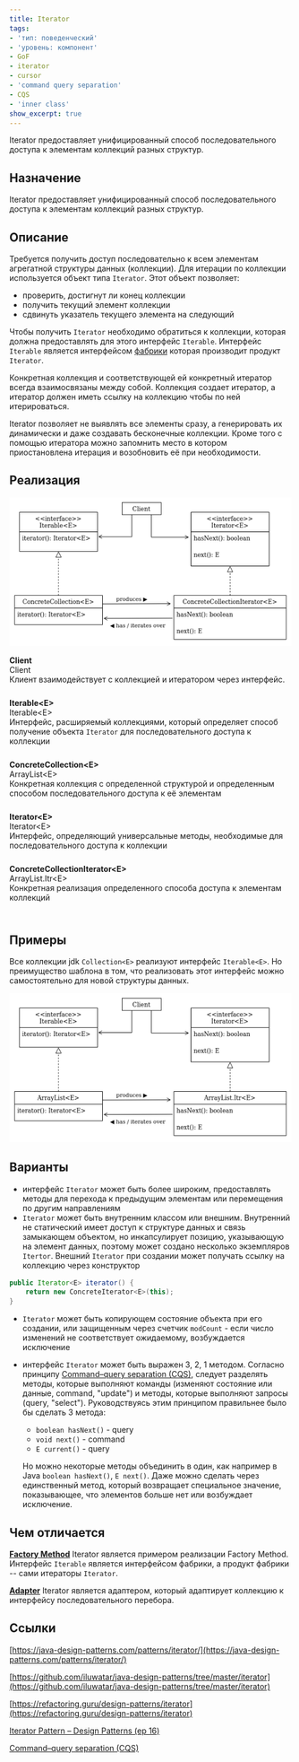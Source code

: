 ```yaml
---
title: Iterator
tags:
- 'тип: поведенческий'
- 'уровень: компонент'
- GoF
- iterator
- cursor
- 'command query separation'
- CQS
- 'inner class'
show_excerpt: true
---
```


Iterator предоставляет унифицированный способ последовательного доступа к
элементам коллекций разных структур.

<!--more-->

<style>
    .wrap {
        padding-bottom: 25px;
    }
</style>


## Назначение

Iterator предоставляет унифицированный способ последовательного доступа к
элементам коллекций разных структур.

## Описание

Требуется получить доступ последовательно к всем элементам агрегатной структуры
данных (коллекции). Для итерации по коллекции используется объект типа `Iterator`.
Этот объект позволяет:
* проверить, достигнут ли конец коллекции
* получить текущий элемент коллекции
* сдвинуть указатель текущего элемента на следующий

Чтобы получить `Iterator` необходимо обратиться к коллекции, которая
должна предоставлять для этого интерфейс `Iterable`. Интерфейс `Iterable`
является интерфейсом [фабрики](/2021/03/01/factory-method-gof.html)
которая производит продукт `Iterator`.

Конкретная коллекция и соответствующей ей конкретный итератор всегда взаимосвязаны
между собой. Коллекция создает итератор, а итератор должен иметь ссылку на коллекцию
чтобы по ней итерироваться.

Iterator позволяет не выявлять все элементы сразу, а генерировать их
динамически и даже создавать бесконечные коллекции. Кроме того с помощью итератора
можно запомнить место в котором приостановлена итерация и возобновить её при
необходимости.

## Реализация

<p align="center">
  <img src="/assets/images/iterator/iterator-uml-class-diagram.png" />
</p>

<div class="grid grid--px-0">
  <div class="cell cell--lg-4 cell--4"><b>Client</b></div>
  <div class="cell cell--auto">Client</div>
  <div class="cell cell--lg-12 wrap">Клиент взаимодействует с коллекцией и итератором через интерфейс.</div>

  <div class="cell cell--lg-4 cell--4"><b>Iterable&lt;E&gt;</b></div>
  <div class="cell cell--auto">Iterable&lt;E&gt;</div>
  <div class="cell cell--lg-12 wrap">Интерфейс, расширяемый коллекциями, который определяет способ получение объекта <code>Iterator</code> для последовательного доступа к коллекции</div>

  <div class="cell cell--lg-4 cell--4"><b>ConcreteCollection&lt;E&gt;</b></div>
  <div class="cell cell--auto">ArrayList&lt;E&gt;</div>
  <div class="cell cell--lg-12 wrap">Конкретная коллекция с определенной структурой и определенным способом последовательного доступа к её элементам</div>

  <div class="cell cell--lg-4 cell--4"><b>Iterator&lt;E&gt;</b></div>
  <div class="cell cell--auto">Iterator&lt;E&gt;</div>
  <div class="cell cell--lg-12 wrap">Интерфейс, определяющий универсальные методы, необходимые для последовательного доступа к коллекции</div>

  <div class="cell cell--lg-4 cell--4"><b>ConcreteCollectionIterator&lt;E&gt;</b></div>
  <div class="cell cell--auto">ArrayList.Itr&lt;E&gt;</div>
  <div class="cell cell--lg-12 wrap">Конкретная реализация определенного способа доступа к элементам коллекций</div>


</div>

## Примеры
Все коллекции jdk `Collection<E>` реализуют интерфейс `Iterable<E>`. Но преимущество
шаблона в том, что реализовать этот интерфейс можно самостоятельно для новой структуры
данных.
<p align="center">
  <img src="/assets/images/iterator/iterator-uml-class-diagram-example.png" />
</p>

## Варианты
* интерфейс `Iterator` может быть более широким, предоставлять методы для
  перехода к предыдущим элементам или перемещения по другим направлениям
* `Iterator` может быть внутренним классом или внешним. Внутренний не статический
  имеет доступ к структуре данных и связь замыкающем объектом, но инкапсулирует
  позицию, указывающую на элемент данных, поэтому может создано несколько экземпляров `Itertor`.
  Внешний `Iterator` при создании может получать ссылку на коллекцию через конструктор
```java
public Iterator<E> iterator() {
    return new ConcreteIterator<E>(this);
}
```
* `Iterator` может быть копирующем состояние объекта при его создании, или
  защищенным через счетчик `modCount` - если число изменений не соответствует
  ожидаемому, возбуждается исключение
* интерфейс `Iterator` может быть выражен 3, 2, 1 методом. Согласно принципу
  [Command–query separation (CQS)](https://en.wikipedia.org/wiki/Command%E2%80%93query_separation),
  следует разделять методы, которые выполняют команды (изменяют состояние или данные, command, "update")
  и методы, которые выполняют запросы (query, "select"). Руководствуясь этим принципом правильнее было
  бы сделать 3 метода:
  * `boolean hasNext()` - query
  * `void next()` - command
  * `E current()` - query

  Но можно некоторые методы объединить в один, как например в Java `boolean hasNext()`, `E next()`.
  Даже можно сделать через единственный метод, который возвращает специальное
    значение, показывающее, что элементов больше нет или возбуждает исключение.


## Чем отличается
**[Factory  Method](/2021/03/01/factory-method-gof.html)** Iterator является
примером реализации Factory Method. Интерфейс `Iterable` является интерфейсом
фабрики, а продукт фабрики -- сами итераторы `Iterator`.

**[Adapter](2021/01/24/adapter.html)** Iterator является адаптером, который
адаптирует коллекцию к интерфейсу последовательного перебора.


## Ссылки
[https://java-design-patterns.com/patterns/iterator/](https://java-design-patterns.com/patterns/iterator/)

[https://github.com/iluwatar/java-design-patterns/tree/master/iterator](https://github.com/iluwatar/java-design-patterns/tree/master/iterator)

[https://refactoring.guru/design-patterns/iterator](https://refactoring.guru/design-patterns/iterator)

[Iterator Pattern – Design Patterns (ep 16)](https://youtu.be/uNTNEfwYXhI)

[Command–query separation (CQS)](https://en.wikipedia.org/wiki/Command%E2%80%93query_separation)
